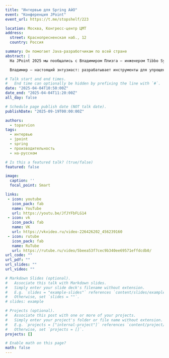```yaml
---
title: "Интервью для Spring АйО"
event: "Конференция JPoint"
event_url: https://t.me/stopshelf/223

location: Москва, Конгресс-центр ЦМТ
address:
  street: Краснопресненская наб., 12
  country: Россия

summary: Он помогает Java-разработчикам по всей стране
abstract: |
  На JPoint 2025 мы пообщались с Владимиром Плизга — инженером Tibbo Systems, спикером, тренером и автором Telegram-канала [Верхняя полка](https://t.me/stopshelf). 

  Владимир — настоящий энтузиаст: разрабатывает инструменты для упрощения жизни бэкенд-разработчиков, делится опытом на конференциях и митапах, пишет статьи и ведёт тренинги по производительности Java-приложений.

# Talk start and end times.
#   End time can optionally be hidden by prefixing the line with `#`.
date: "2025-04-04T10:50:00Z"
date_end: "2025-04-04T11:20:00Z"
all_day: false

# Schedule page publish date (NOT talk date).
publishDate: "2025-09-19T00:00:00Z"

authors:
  - toparvion
tags:
  - интервью
  - jpoint
  - spring
  - производительность
  - на-русском

# Is this a featured talk? (true/false)
featured: false

image:
  caption: ''
  focal_point: Smart

links:
 - icon: youtube
   icon_pack: fab
   name: YouTube
   url: https://youtu.be/JfJYFbFLG14
 - icon: vk
   icon_pack: fab
   name: VK
   url: https://vkvideo.ru/video-226426202_456239160
 - icon: rutube
   icon_pack: fab
   name: RuTube
   url: https://rutube.ru/video/5beea53f7cec9b340ee69571effdcdb0/
url_code: ""
url_pdf: ""
url_slides: ""
url_video: ""

# Markdown Slides (optional).
#   Associate this talk with Markdown slides.
#   Simply enter your slide deck's filename without extension.
#   E.g. `slides = "example-slides"` references `content/slides/example-slides.md`.
#   Otherwise, set `slides = ""`.
# slides: example

# Projects (optional).
#   Associate this post with one or more of your projects.
#   Simply enter your project's folder or file name without extension.
#   E.g. `projects = ["internal-project"]` references `content/project/deep-learning/index.md`.
#   Otherwise, set `projects = []`.
projects: []

# Enable math on this page?
math: false
---
```

